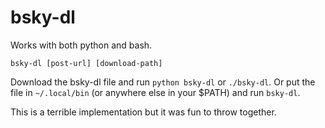 # bsky-dl
Works with both python and bash.

`bsky-dl [post-url] [download-path]`

Download the bsky-dl file and run `python bsky-dl` or `./bsky-dl`. Or put the file in `~/.local/bin` (or anywhere else in your $PATH) and run `bsky-dl`.

This is a terrible implementation but it was fun to throw together.
